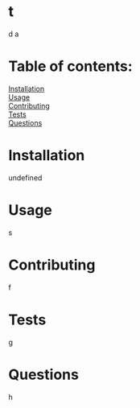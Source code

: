 # t
d
a
# Table of contents: 
<a href="#install">Installation</a><br>
<a href="#install">Usage</a><br>
<a href="#install">Contributing</a><br>
<a href="#install">Tests</a><br>
<a href="#install">Questions</a><br>

# Installation 
<a id="install">undefined</a>
# Usage
<a id="#usage">s</a>
# Contributing
<a id="#contributing">f</a>
# Tests
<a id="#tests">g</a>
# Questions
<a id="#questions">h</a>
